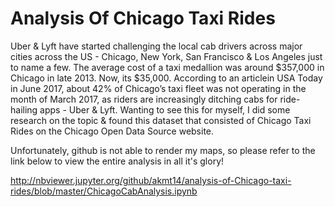 # Analysis Of Chicago Taxi Rides

Uber & Lyft have started challenging the local cab drivers across major cities across the US - Chicago, New York, San Francisco & Los Angeles just to name a few. The average cost of a taxi medallion was around $357,000 in Chicago in late 2013. Now, its $35,000. According to an articlein USA Today in June 2017, about 42% of Chicago’s taxi fleet was not operating in the month of March 2017, as riders are increasingly ditching cabs for ride-hailing apps - Uber & Lyft. Wanting to see this for myself, I did some research on the topic & found this dataset that consisted of Chicago Taxi Rides on the Chicago Open Data Source website.

Unfortunately, github is not able to render my maps, so please refer to the link below to view the entire analysis in all it's glory!

http://nbviewer.jupyter.org/github/akmt14/analysis-of-Chicago-taxi-rides/blob/master/ChicagoCabAnalysis.ipynb
